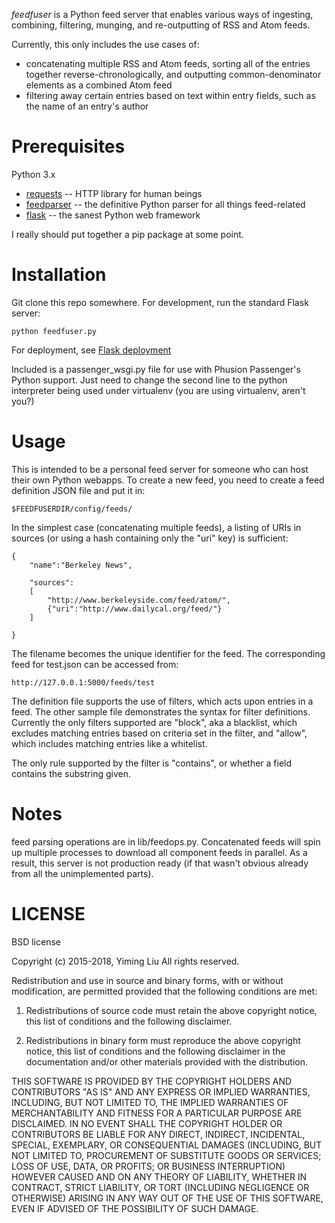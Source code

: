 *feedfuser* is a Python feed server that enables various ways of ingesting, combining, filtering, munging, and re-outputting of RSS and Atom feeds.

Currently, this only includes the use cases of:

*  concatenating multiple RSS and Atom feeds, sorting all of the entries together reverse-chronologically, and outputting common-denominator elements as a combined Atom feed
*  filtering away certain entries based on text within entry fields, such as the name of an entry's author


# Prerequisites

Python 3.x

* [requests](https://pypi.python.org/pypi/requests) -- HTTP library for human beings
* [feedparser](https://pypi.python.org/pypi/feedparser) -- the definitive Python parser for all things feed-related
* [flask](https://pypi.python.org/pypi/Flask) -- the sanest Python web framework

I really should put together a pip package at some point.

# Installation

Git clone this repo somewhere.  For development, run the standard Flask server:

    python feedfuser.py

For deployment, see [Flask deployment](http://flask.pocoo.org/docs/0.10/deploying/)

Included is a passenger_wsgi.py file for use with Phusion Passenger's Python support.  Just need to change the second line to the python interpreter being used under virtualenv (you are using virtualenv, aren't you?)

# Usage

This is intended to be a personal feed server for someone who can host their own Python webapps.  To create a new feed, you need to create a feed definition JSON file and put it in:

    $FEEDFUSERDIR/config/feeds/
   
In the simplest case (concatenating multiple feeds), a listing of URIs in sources (or using a hash containing only the "uri" key) is sufficient:

    {
        "name":"Berkeley News",

        "sources":
        [
            "http://www.berkeleyside.com/feed/atom/",
            {"uri":"http://www.dailycal.org/feed/"}
        ]

    }

The filename becomes the unique identifier for the feed.  The corresponding feed for test.json can be accessed from:

    http://127.0.0.1:5000/feeds/test
    
The definition file supports the use of filters, which acts upon entries in a feed.  The other sample file demonstrates the syntax for filter definitions.  Currently the only filters supported are "block", aka a blacklist, which excludes matching entries based on criteria set in the filter, and "allow", which includes matching entries like a whitelist.  

The only rule supported by the filter is "contains", or whether a field contains the substring given.



# Notes
feed parsing operations are in lib/feedops.py.  Concatenated feeds will spin up multiple processes to download all component feeds  in parallel.  As a result, this server is not production ready (if that wasn't obvious already from all the unimplemented parts).

# LICENSE

BSD license

Copyright (c) 2015-2018, Yiming Liu
All rights reserved.

Redistribution and use in source and binary forms, with or without modification, are permitted provided that the following conditions are met:

1. Redistributions of source code must retain the above copyright notice, this list of conditions and the following disclaimer.

2. Redistributions in binary form must reproduce the above copyright notice, this list of conditions and the following disclaimer in the documentation and/or other materials provided with the distribution.

THIS SOFTWARE IS PROVIDED BY THE COPYRIGHT HOLDERS AND CONTRIBUTORS "AS IS" AND ANY EXPRESS OR IMPLIED WARRANTIES, INCLUDING, BUT NOT LIMITED TO, THE IMPLIED WARRANTIES OF MERCHANTABILITY AND FITNESS FOR A PARTICULAR PURPOSE ARE DISCLAIMED. IN NO EVENT SHALL THE COPYRIGHT HOLDER OR CONTRIBUTORS BE LIABLE FOR ANY DIRECT, INDIRECT, INCIDENTAL, SPECIAL, EXEMPLARY, OR CONSEQUENTIAL DAMAGES (INCLUDING, BUT NOT LIMITED TO, PROCUREMENT OF SUBSTITUTE GOODS OR SERVICES; LOSS OF USE, DATA, OR PROFITS; OR BUSINESS INTERRUPTION) HOWEVER CAUSED AND ON ANY THEORY OF LIABILITY, WHETHER IN CONTRACT, STRICT LIABILITY, OR TORT (INCLUDING NEGLIGENCE OR OTHERWISE) ARISING IN ANY WAY OUT OF THE USE OF THIS SOFTWARE, EVEN IF ADVISED OF THE POSSIBILITY OF SUCH DAMAGE.
